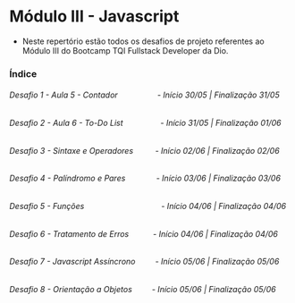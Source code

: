 # Módulo III - Javascript

- Neste repertório estão todos os desafios de projeto referentes ao Módulo III do Bootcamp TQI Fullstack Developer da Dio.

### Índice

###### Desafio 1 - Aula 5 - Contador                  - Início 30/05 | Finalização 31/05

###### Desafio 2 - Aula 6 - To-Do List                 - Início 31/05 | Finalização 01/06

###### Desafio 3 - Sintaxe e Operadores          - Início 02/06 | Finalização 02/06

###### Desafio 4 - Palíndromo e Pares              - Início 03/06 | Finalização 03/06

###### Desafio 5 - Funções                                   - Início 04/06 | Finalização 04/06

###### Desafio 6 - Tratamento de Erros           - Início 04/06 | Finalização 04/06

###### Desafio 7 - Javascript Assíncrono         - Início 05/06 | Finalização 05/06

###### Desafio 8 - Orientação a Objetos         - Início 05/06 | Finalização 05/06
